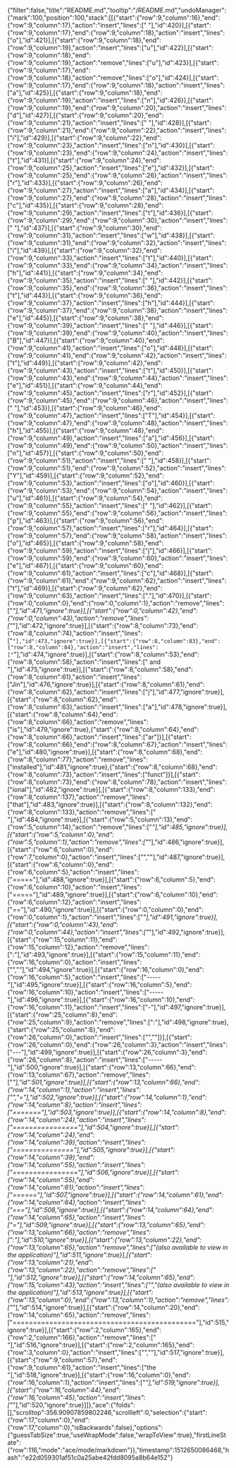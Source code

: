 {"filter":false,"title":"README.md","tooltip":"/README.md","undoManager":{"mark":100,"position":100,"stack":[[{"start":{"row":9,"column":16},"end":{"row":9,"column":17},"action":"insert","lines":[" "],"id":420}],[{"start":{"row":9,"column":17},"end":{"row":9,"column":18},"action":"insert","lines":["o"],"id":421}],[{"start":{"row":9,"column":18},"end":{"row":9,"column":19},"action":"insert","lines":["u"],"id":422}],[{"start":{"row":9,"column":18},"end":{"row":9,"column":19},"action":"remove","lines":["u"],"id":423}],[{"start":{"row":9,"column":17},"end":{"row":9,"column":18},"action":"remove","lines":["o"],"id":424}],[{"start":{"row":9,"column":17},"end":{"row":9,"column":18},"action":"insert","lines":["a"],"id":425}],[{"start":{"row":9,"column":18},"end":{"row":9,"column":19},"action":"insert","lines":["n"],"id":426}],[{"start":{"row":9,"column":19},"end":{"row":9,"column":20},"action":"insert","lines":["d"],"id":427}],[{"start":{"row":9,"column":20},"end":{"row":9,"column":21},"action":"insert","lines":[" "],"id":428}],[{"start":{"row":9,"column":21},"end":{"row":9,"column":22},"action":"insert","lines":["i"],"id":429}],[{"start":{"row":9,"column":22},"end":{"row":9,"column":23},"action":"insert","lines":["n"],"id":430}],[{"start":{"row":9,"column":23},"end":{"row":9,"column":24},"action":"insert","lines":["t"],"id":431}],[{"start":{"row":9,"column":24},"end":{"row":9,"column":25},"action":"insert","lines":["e"],"id":432}],[{"start":{"row":9,"column":25},"end":{"row":9,"column":26},"action":"insert","lines":["r"],"id":433}],[{"start":{"row":9,"column":26},"end":{"row":9,"column":27},"action":"insert","lines":["a"],"id":434}],[{"start":{"row":9,"column":27},"end":{"row":9,"column":28},"action":"insert","lines":["c"],"id":435}],[{"start":{"row":9,"column":28},"end":{"row":9,"column":29},"action":"insert","lines":["t"],"id":436}],[{"start":{"row":9,"column":29},"end":{"row":9,"column":30},"action":"insert","lines":[" "],"id":437}],[{"start":{"row":9,"column":30},"end":{"row":9,"column":31},"action":"insert","lines":["w"],"id":438}],[{"start":{"row":9,"column":31},"end":{"row":9,"column":32},"action":"insert","lines":["i"],"id":439}],[{"start":{"row":9,"column":32},"end":{"row":9,"column":33},"action":"insert","lines":["t"],"id":440}],[{"start":{"row":9,"column":33},"end":{"row":9,"column":34},"action":"insert","lines":["h"],"id":441}],[{"start":{"row":9,"column":34},"end":{"row":9,"column":35},"action":"insert","lines":[" "],"id":442}],[{"start":{"row":9,"column":35},"end":{"row":9,"column":36},"action":"insert","lines":["t"],"id":443}],[{"start":{"row":9,"column":36},"end":{"row":9,"column":37},"action":"insert","lines":["h"],"id":444}],[{"start":{"row":9,"column":37},"end":{"row":9,"column":38},"action":"insert","lines":["e"],"id":445}],[{"start":{"row":9,"column":38},"end":{"row":9,"column":39},"action":"insert","lines":[" "],"id":446}],[{"start":{"row":9,"column":39},"end":{"row":9,"column":40},"action":"insert","lines":["B"],"id":447}],[{"start":{"row":9,"column":40},"end":{"row":9,"column":41},"action":"insert","lines":["o"],"id":448}],[{"start":{"row":9,"column":41},"end":{"row":9,"column":42},"action":"insert","lines":["t"],"id":449}],[{"start":{"row":9,"column":42},"end":{"row":9,"column":43},"action":"insert","lines":["t"],"id":450}],[{"start":{"row":9,"column":43},"end":{"row":9,"column":44},"action":"insert","lines":["e"],"id":451}],[{"start":{"row":9,"column":44},"end":{"row":9,"column":45},"action":"insert","lines":["r"],"id":452}],[{"start":{"row":9,"column":45},"end":{"row":9,"column":46},"action":"insert","lines":[" "],"id":453}],[{"start":{"row":9,"column":46},"end":{"row":9,"column":47},"action":"insert","lines":["T"],"id":454}],[{"start":{"row":9,"column":47},"end":{"row":9,"column":48},"action":"insert","lines":["h"],"id":455}],[{"start":{"row":9,"column":48},"end":{"row":9,"column":49},"action":"insert","lines":["a"],"id":456}],[{"start":{"row":9,"column":49},"end":{"row":9,"column":50},"action":"insert","lines":["n"],"id":457}],[{"start":{"row":9,"column":50},"end":{"row":9,"column":51},"action":"insert","lines":[" "],"id":458}],[{"start":{"row":9,"column":51},"end":{"row":9,"column":52},"action":"insert","lines":["Y"],"id":459}],[{"start":{"row":9,"column":52},"end":{"row":9,"column":53},"action":"insert","lines":["o"],"id":460}],[{"start":{"row":9,"column":53},"end":{"row":9,"column":54},"action":"insert","lines":["u"],"id":461}],[{"start":{"row":9,"column":54},"end":{"row":9,"column":55},"action":"insert","lines":[" "],"id":462}],[{"start":{"row":9,"column":55},"end":{"row":9,"column":56},"action":"insert","lines":["p"],"id":463}],[{"start":{"row":9,"column":56},"end":{"row":9,"column":57},"action":"insert","lines":["r"],"id":464}],[{"start":{"row":9,"column":57},"end":{"row":9,"column":58},"action":"insert","lines":["o"],"id":465}],[{"start":{"row":9,"column":58},"end":{"row":9,"column":59},"action":"insert","lines":["j"],"id":466}],[{"start":{"row":9,"column":59},"end":{"row":9,"column":60},"action":"insert","lines":["e"],"id":467}],[{"start":{"row":9,"column":60},"end":{"row":9,"column":61},"action":"insert","lines":["c"],"id":468}],[{"start":{"row":9,"column":61},"end":{"row":9,"column":62},"action":"insert","lines":["t"],"id":469}],[{"start":{"row":9,"column":62},"end":{"row":9,"column":63},"action":"insert","lines":["."],"id":470}],[{"start":{"row":0,"column":0},"end":{"row":0,"column":1},"action":"remove","lines":["*"],"id":471,"ignore":true}],[{"start":{"row":0,"column":42},"end":{"row":0,"column":43},"action":"remove","lines":["*"],"id":472,"ignore":true}],[{"start":{"row":8,"column":73},"end":{"row":8,"column":74},"action":"insert","lines":["`"],"id":473,"ignore":true}],[{"start":{"row":8,"column":83},"end":{"row":8,"column":84},"action":"insert","lines":["`"],"id":474,"ignore":true}],[{"start":{"row":8,"column":53},"end":{"row":8,"column":58},"action":"insert","lines":[" and "],"id":475,"ignore":true}],[{"start":{"row":8,"column":58},"end":{"row":8,"column":61},"action":"insert","lines":["Jin"],"id":476,"ignore":true}],[{"start":{"row":8,"column":61},"end":{"row":8,"column":62},"action":"insert","lines":["j"],"id":477,"ignore":true}],[{"start":{"row":8,"column":62},"end":{"row":8,"column":63},"action":"insert","lines":["a"],"id":478,"ignore":true}],[{"start":{"row":8,"column":64},"end":{"row":8,"column":66},"action":"remove","lines":["is"],"id":479,"ignore":true},{"start":{"row":8,"column":64},"end":{"row":8,"column":66},"action":"insert","lines":["ar"]}],[{"start":{"row":8,"column":66},"end":{"row":8,"column":67},"action":"insert","lines":["e"],"id":480,"ignore":true}],[{"start":{"row":8,"column":68},"end":{"row":8,"column":77},"action":"remove","lines":["installed"],"id":481,"ignore":true},{"start":{"row":8,"column":68},"end":{"row":8,"column":73},"action":"insert","lines":["funct"]}],[{"start":{"row":8,"column":73},"end":{"row":8,"column":78},"action":"insert","lines":["ional"],"id":482,"ignore":true}],[{"start":{"row":8,"column":133},"end":{"row":8,"column":137},"action":"remove","lines":["that"],"id":483,"ignore":true}],[{"start":{"row":8,"column":132},"end":{"row":8,"column":133},"action":"remove","lines":[" "],"id":484,"ignore":true}],[{"start":{"row":5,"column":13},"end":{"row":5,"column":14},"action":"remove","lines":["*"],"id":485,"ignore":true}],[{"start":{"row":5,"column":0},"end":{"row":5,"column":1},"action":"remove","lines":["*"],"id":486,"ignore":true}],[{"start":{"row":6,"column":0},"end":{"row":7,"column":0},"action":"insert","lines":["",""],"id":487,"ignore":true}],[{"start":{"row":6,"column":0},"end":{"row":6,"column":5},"action":"insert","lines":["====="],"id":488,"ignore":true}],[{"start":{"row":6,"column":5},"end":{"row":6,"column":10},"action":"insert","lines":["====="],"id":489,"ignore":true}],[{"start":{"row":6,"column":10},"end":{"row":6,"column":12},"action":"insert","lines":["=="],"id":490,"ignore":true}],[{"start":{"row":0,"column":0},"end":{"row":0,"column":1},"action":"insert","lines":["*"],"id":491,"ignore":true}],[{"start":{"row":0,"column":43},"end":{"row":0,"column":44},"action":"insert","lines":["*"],"id":492,"ignore":true}],[{"start":{"row":15,"column":11},"end":{"row":15,"column":12},"action":"remove","lines":[":"],"id":493,"ignore":true}],[{"start":{"row":15,"column":11},"end":{"row":16,"column":0},"action":"insert","lines":["",""],"id":494,"ignore":true}],[{"start":{"row":16,"column":0},"end":{"row":16,"column":5},"action":"insert","lines":["-----"],"id":495,"ignore":true}],[{"start":{"row":16,"column":5},"end":{"row":16,"column":10},"action":"insert","lines":["-----"],"id":496,"ignore":true}],[{"start":{"row":16,"column":10},"end":{"row":16,"column":11},"action":"insert","lines":["-"],"id":497,"ignore":true}],[{"start":{"row":25,"column":8},"end":{"row":25,"column":9},"action":"remove","lines":[":"],"id":498,"ignore":true},{"start":{"row":25,"column":8},"end":{"row":26,"column":0},"action":"insert","lines":["",""]}],[{"start":{"row":26,"column":0},"end":{"row":26,"column":3},"action":"insert","lines":["---"],"id":499,"ignore":true}],[{"start":{"row":26,"column":3},"end":{"row":26,"column":8},"action":"insert","lines":["-----"],"id":500,"ignore":true}],[{"start":{"row":13,"column":66},"end":{"row":13,"column":67},"action":"remove","lines":["*"],"id":501,"ignore":true}],[{"start":{"row":13,"column":66},"end":{"row":14,"column":1},"action":"insert","lines":["","="],"id":502,"ignore":true}],[{"start":{"row":14,"column":1},"end":{"row":14,"column":8},"action":"insert","lines":["======="],"id":503,"ignore":true}],[{"start":{"row":14,"column":8},"end":{"row":14,"column":24},"action":"insert","lines":["================"],"id":504,"ignore":true}],[{"start":{"row":14,"column":24},"end":{"row":14,"column":39},"action":"insert","lines":["==============="],"id":505,"ignore":true}],[{"start":{"row":14,"column":39},"end":{"row":14,"column":55},"action":"insert","lines":["================"],"id":506,"ignore":true}],[{"start":{"row":14,"column":55},"end":{"row":14,"column":61},"action":"insert","lines":["======"],"id":507,"ignore":true}],[{"start":{"row":14,"column":61},"end":{"row":14,"column":64},"action":"insert","lines":["==="],"id":508,"ignore":true}],[{"start":{"row":14,"column":64},"end":{"row":14,"column":65},"action":"insert","lines":["="],"id":509,"ignore":true}],[{"start":{"row":13,"column":65},"end":{"row":13,"column":66},"action":"remove","lines":[":"],"id":510,"ignore":true}],[{"start":{"row":13,"column":22},"end":{"row":13,"column":65},"action":"remove","lines":["(also available to view in the application)"],"id":511,"ignore":true}],[{"start":{"row":13,"column":21},"end":{"row":13,"column":22},"action":"remove","lines":[" "],"id":512,"ignore":true}],[{"start":{"row":14,"column":65},"end":{"row":15,"column":43},"action":"insert","lines":["","(also available to view in the application)"],"id":513,"ignore":true}],[{"start":{"row":13,"column":0},"end":{"row":13,"column":1},"action":"remove","lines":["*"],"id":514,"ignore":true}],[{"start":{"row":14,"column":20},"end":{"row":14,"column":65},"action":"remove","lines":["============================================="],"id":515,"ignore":true}],[{"start":{"row":2,"column":165},"end":{"row":2,"column":166},"action":"remove","lines":[" "],"id":516,"ignore":true}],[{"start":{"row":2,"column":165},"end":{"row":3,"column":0},"action":"insert","lines":["",""],"id":517,"ignore":true}],[{"start":{"row":9,"column":57},"end":{"row":9,"column":61},"action":"insert","lines":["the "],"id":518,"ignore":true}],[{"start":{"row":16,"column":0},"end":{"row":16,"column":1},"action":"insert","lines":["*"],"id":519,"ignore":true}],[{"start":{"row":16,"column":44},"end":{"row":16,"column":45},"action":"insert","lines":["*"],"id":520,"ignore":true}]]},"ace":{"folds":[],"scrolltop":356.90907859802246,"scrollleft":0,"selection":{"start":{"row":17,"column":0},"end":{"row":17,"column":0},"isBackwards":false},"options":{"guessTabSize":true,"useWrapMode":false,"wrapToView":true},"firstLineState":{"row":116,"mode":"ace/mode/markdown"}},"timestamp":1512650086468,"hash":"e22d059301af51c0a25abe42fdd8095a8b64e152"}